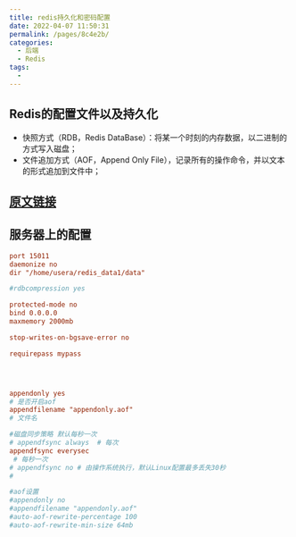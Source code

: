 ```yaml
---
title: redis持久化和密码配置
date: 2022-04-07 11:50:31
permalink: /pages/8c4e2b/
categories:
  - 后端
  - Redis
tags:
  - 
---
```



## Redis的配置文件以及持久化 
  * 快照方式（RDB，Redis DataBase）：将某一个时刻的内存数据，以二进制的方式写入磁盘；
  * 文件追加方式（AOF，Append Only File），记录所有的操作命令，并以文本的形式追加到文件中；


## [原文链接](https://www.cnblogs.com/traditional/p/13296648.html)


## 服务器上的配置
``` conf
port 15011
daemonize no
dir "/home/usera/redis_data1/data"

#rdbcompression yes

protected-mode no
bind 0.0.0.0
maxmemory 2000mb

stop-writes-on-bgsave-error no

requirepass mypass




appendonly yes
# 是否开启aof
appendfilename "appendonly.aof"
# 文件名

#磁盘同步策略 默认每秒一次  
# appendfsync always  # 每次
appendfsync everysec
 # 每秒一次
# appendfsync no # 由操作系统执行，默认Linux配置最多丢失30秒
#

#aof设置
#appendonly no
#appendfilename "appendonly.aof"
#auto-aof-rewrite-percentage 100
#auto-aof-rewrite-min-size 64mb
```


